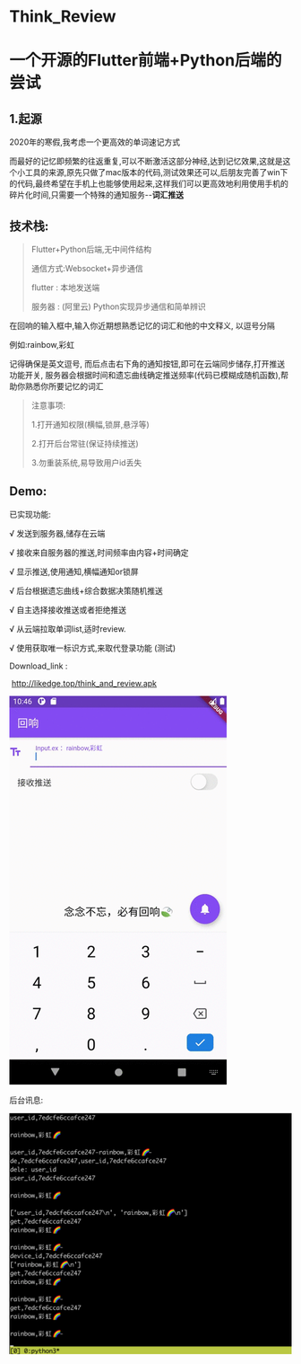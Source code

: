 # Think_Review
# 一个开源的Flutter前端+Python后端的尝试

## **1.起源**

2020年的寒假,我考虑一个更高效的单词速记方式

而最好的记忆即频繁的往返重复,可以不断激活这部分神经,达到记忆效果,这就是这个小工具的来源,原先只做了mac版本的代码,测试效果还可以,后朋友完善了win下的代码,最终希望在手机上也能够使用起来,这样我们可以更高效地利用使用手机的碎片化时间,只需要一个特殊的通知服务--**词汇推送**

## 技术栈:

>   Flutter+Python后端,无中间件结构
>
>   通信方式:Websocket+异步通信
>
>   flutter : 本地发送端
>
>   服务器 : (阿里云) Python实现异步通信和简单辨识

在回响的输入框中,输入你近期想熟悉记忆的词汇和他的中文释义, 以逗号分隔

例如:rainbow,彩虹

记得确保是英文逗号, 而后点击右下角的通知按钮,即可在云端同步储存,打开推送功能开关,	   服务器会根据时间和遗忘曲线确定推送频率(代码已模糊成随机函数),帮助你熟悉你所要记忆的词汇

>   注意事项:
>
>   1.打开通知权限(横幅,锁屏,悬浮等)
>
>   2.打开后台常驻(保证持续推送)
>
>   3.勿重装系统,易导致用户id丢失

## **Demo**:

已实现功能:

√ 发送到服务器,储存在云端

√ 接收来自服务器的推送,时间频率由内容+时间确定

√ 显示推送,使用通知,横幅通知or锁屏

√ 后台根据遗忘曲线+综合数据决策随机推送

√ 自主选择接收推送或者拒绝推送

√ 从云端拉取单词list,适时review.

√ 使用获取唯一标识方式,来取代登录功能 (测试)

Download_link : 

​	http://likedge.top/think_and_review.apk

![huixiang_view](pics/huixiang_view.gif)

后台讯息:

![image-20200630113001520](image-20200630113001520.png)

